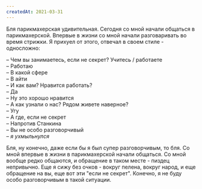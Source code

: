 ```yaml
---
createdAt: 2021-03-31
---
```


Бля парикмахерская удивительная. Сегодня со мной начали общаться в парикмахерской. Впервые в жизни со мной начали
разговаривать во время стрижки. Я прихуел от этого, отвечал в своем стиле - односложно:

– Чем вы занимаетесь, если не секрет? Учитесь / работаете <br> 
– Работаю <br> 
– В какой сфере <br> 
– В айти <br> 
– И как вам? Нравится работать? <br> 
– Да <br> 
– Ну это хорошо нравится <br> 
– А как узнали о нас? Рядом живете наверное? <br> 
– Угу <br> 
– А где, если не секрет <br> 
– Напротив Станкина <br> 
– Вы не особо разговорчивый <br> 
– *я ухмыльнулся*

Бля, ну конечно, даже если бы я был супер разговорчивым, то бля. Со мной впервые в жизни в парикмахерской начали
общаться. Со мной вообще редко общаются, и обращение в таком месте - пиздец непривычно. Еще я сижу без очков - вокруг
пелена, вокруг народ, и еще обращение на вы, еще вот эти "если не секрет". Конечно, я не буду особо разговорчивым в
такой ситуации.

